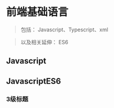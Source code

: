 # 前端基础语言
> 包括：
Javascript、Typescript、xml

> 以及相关延伸：
ES6

## Javascript
## JavascriptES6
### 3级标题 

<!-- {docsify-ignore} -->

